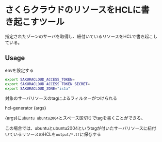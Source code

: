 # さくらクラウドのリソースをHCLに書き起こすツール

指定されたゾーンのサーバを取得し、紐付いているリソースをHCLで書き起こしている。

## Usage

envを設定する

```bash
export SAKURACLOUD_ACCESS_TOKEN=
export SAKURACLOUD_ACCESS_TOKEN_SECRET=
export SAKURACLOUD_ZONE="is1a"
```

対象のサーバリソースのtagによるフィルターがつけられる

hcl-generator {args}

{args}に`ubuntu ubuntu2004`とスペース区切りでtagを書くことができる。

この場合では、ubuntuとubuntu2004というtagが付いたサーバリソースに紐付いているリソースのHCLを`output/*.tf`に保存する
